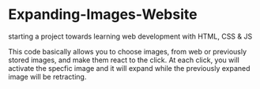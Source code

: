 # Expanding-Images-Website
starting a project towards learning web development with HTML, CSS &amp; JS

This code basically allows you to choose images, from web or previously stored images, and make them react to the click. At each click, you will activate the specfic image and it will expand while the previously expaned image will be retracting. 
